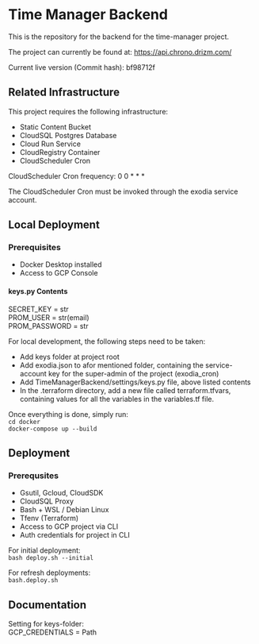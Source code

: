 # Time Manager Backend

This is the repository for the backend
for the time-manager project.

The project can currently be found at:
https://api.chrono.drizm.com/

Current live version (Commit hash):
bf98712f

## Related Infrastructure

This project requires the following
infrastructure:
- Static Content Bucket
- CloudSQL Postgres Database
- Cloud Run Service
- CloudRegistry Container
- CloudScheduler Cron

CloudScheduler Cron frequency:
0 0 * * *

The CloudScheduler Cron must be invoked
through the exodia service account.

## Local Deployment

### Prerequisites

- Docker Desktop installed
- Access to GCP Console

#### keys.py Contents

SECRET_KEY = str  
PROM_USER = str(email)  
PROM_PASSWORD = str  

For local development, the following steps
need to be taken:
- Add keys folder at project root
- Add exodia.json to afor mentioned folder,
containing the service-account key for the
super-admin of the project (exodia_cron)
- Add TimeManagerBackend/settings/keys.py
file, above listed contents
- In the .terraform directory, add a new
file called terraform.tfvars, containing
values for all the variables in the
variables.tf file.

Once everything is done, simply run:  
``cd docker``  
``docker-compose up --build``

## Deployment

### Prerequsites

- Gsutil, Gcloud, CloudSDK
- CloudSQL Proxy
- Bash + WSL / Debian Linux
- Tfenv (Terraform)
- Access to GCP project via CLI
- Auth credentials for project in CLI

For initial deployment:  
``bash deploy.sh --initial``  

For refresh deployments:  
``bash.deploy.sh``

## Documentation

Setting for keys-folder:  
GCP_CREDENTIALS = Path
